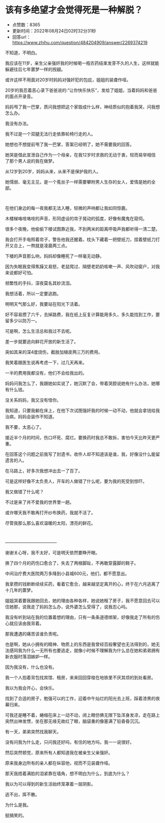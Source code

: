 # 该有多绝望才会觉得死是一种解脱？
- 点赞数：8365
- 更新时间：2022年08月24日02时32分31秒
- 回答url：https://www.zhihu.com/question/484204909/answer/2269374219
<body>
 <p data-pid="dl_vxH-K">不知道，不明白。</p>
 <p data-pid="bQo2gLPs">我应该在11岁，亲生父亲强奸我的时候喝一瓶农药结束发芽不久的人生，这样就能躲避往后七年噩梦一样的觊觎。</p>
 <p data-pid="UhuUDlO-">或许这样不用面对20岁时妈妈对强奸犯的包庇，姐姐的装聋作哑。</p>
 <p data-pid="tCd8sJ2w">20岁的我忍着恶心录下爸爸说的:“让你快乐快乐”，发给了姐姐，当着妈妈和爸爸的面点开录音。</p>
 <p data-pid="EX8kNh9j">妈妈甩了我一巴掌，质问我想把这个家毁成什么样，神经质似的抱着我哭，问我想怎么办。</p>
 <p data-pid="Ee_Y0SvT">我没有办法。</p>
 <p data-pid="QKLqs7zO">我不过是一个双腿无法行走依靠轮椅行走的人。</p>
 <p data-pid="DUy5x2in">她想也不想提前甩了我一巴掌，答案已经明了，她不需要我的回答。</p>
 <p data-pid="aZSCBYX5">她哭是借此宣泄自己作为一个母亲，在我12岁时求救的无动于衷，轻而易举相信了那个男人说的我在做梦。</p>
 <p data-pid="ZTtNahl5">从12岁到20岁，妈妈从来，从来不是保护我的人。</p>
 <p data-pid="_GXHxDqq">她懦弱、毫无主见，是一个菟丝子一样需要攀附男人生存的女人，爱情是她的全部。</p>
 <p class="ztext-empty-paragraph"><br></p>
 <p data-pid="mgs_j7_R">在他们身边的每一夜我都无法入睡，轻微的声响都让我如同惊鹿。</p>
 <p data-pid="6oPTsarn">木楼梯咯吱咯吱的声音，形同虚设的帘子晃动的弧度，好像有魔鬼在窥伺。</p>
 <p data-pid="IZ-9CEJR">很多个夜晚，他偷偷下楼试图靠近我，不到两米的距离呼吸声我都听得一清二楚。</p>
 <p data-pid="zDihiguz">我会打开手电照着帘子，警告他我还醒着。枕头下藏着一把壁纸刀，捏着壁纸刀打开又合上，一熬就是凌晨两三点。</p>
 <p data-pid="h2V_meqN">下楼的声音那么响，妈妈却像睡死了一样毫无动静。</p>
 <p data-pid="e_02xaCX">因为失眠我变得焦躁又易怒，老鼠爬过、隔壁老奶奶咳嗽一声、风吹动窗户，对我来说都好可怕。</p>
 <p data-pid="iJ2uUG08">频繁性的手抖，深夜莫名其妙流泪。</p>
 <p data-pid="le6CD1ax">我想活着，所以一定要逃跑。</p>
 <p data-pid="MrDApYcy">明明天气那么好，我要站在阳光下活着。</p>
 <p data-pid="0aLyshfe">好不容易攒了六千，去掉路费，我在纸上反复计算能用多久，多久能找到工作，要留多少以防万一。</p>
 <p data-pid="gbl0E1nu">可是啊，怎么生活总和我过不去呢。</p>
 <p data-pid="DGYgiuVt">差一步就要逃向鲜花开放的新生活了。</p>
 <p data-pid="GR4-daiu">突如其来的深4度烧伤，截肢加植皮两三万的费用。</p>
 <p data-pid="AmoALVzp">我笑着跟医生说再考虑一下，过几天再来。</p>
 <p data-pid="OlQJclUD">一半的费用我都没有，他们不会给我出的。</p>
 <p data-pid="5mNKlmWY">妈妈问我怎么了，我跟她如实说了，她沉默了会，带着哭腔说她有什么办法，她哪有什么钱。</p>
 <p data-pid="CguX53py">没关系妈妈，我又没有怪你。</p>
 <p data-pid="zPZ60G_b">我知道，只要我躺在床上，在他下次试图强奸我的时候一动不动，他就会拿钱给我治病，妈妈会装作不知道。</p>
 <p data-pid="YZuurk8S">我不要，太恶心了。</p>
 <p data-pid="uaLsJGxD">接近半个月的时间，伤口坏死、腐烂。要换药时我总不敢拆，害怕今天比昨天更严重。</p>
 <p data-pid="yRg_ReVE">在回答这个问题之前我写了封遗书，收件人却不知道该是谁，我，好像没什么能留遗言的人。</p>
 <p data-pid="Fk3jgOik">在马路上，好多次我想冲出去一了百了。</p>
 <p data-pid="nUfBAMn8">可是这样好像不太负责人，开车的人做错了什么呢，要为我的死受到惊吓。</p>
 <p data-pid="bkineoEq">我又做错了什么呢？</p>
 <p data-pid="OBeUFsyW">不过是来了并不爱我的世界里一趟。</p>
 <p data-pid="hTawGB13">或许哪天我不敢再打开纱布换药，我就不活了。</p>
 <p data-pid="moR9DNBD">尽管我那么那么喜欢温暖的太阳，漂亮的鲜花。</p>
 <p class="ztext-empty-paragraph"><br></p>
 <p data-pid="TfGx_4mw">————————————</p>
 <p data-pid="ysxAEEf6">谢谢关心呀，我不太好，可是明天依然要睁开眼。</p>
 <p data-pid="tJ88jWYS">换了四个月的药伤口愈合了，失去了两根脚趾，不再敢穿露脚的鞋子。</p>
 <p data-pid="du3X7CDy">中间治疗费大医院两万多降到小县城600元，他们，都不愿意出。</p>
 <p data-pid="JOXgEe8Q">我拿攒的钱断断续续买药，看着它愈合，越来越坚定离开的心，终于在六月逃离了十几年的噩梦。</p>
 <p data-pid="TPYT_zUd">姐姐哭着要我跟她回去，她的理由各种各样，她说她租了房子，我不愿意回去可以住她那，说我走了妈妈怎么办，说外婆怎么受得了，说我忍心吗。</p>
 <p data-pid="aXUCKaLT">我没有听到站在我的位置着想的理由，只有一条条道德绑架，好像我走了所有的伤心就应该由我背着。</p>
 <p data-pid="BIuD6u-R">那我遭遇的痛苦该谁负责呢。</p>
 <p data-pid="d1t5DOhf">也是啊，她从小拥有的精神、物质上的东西是我曾经百般奢望也无法得到的，她无法感同我为什么一无所有也要逃走，就像小时候不理解我为什么总在她和弟弟拥有新衣服时落泪嫉妒一样。</p>
 <p data-pid="Usd8e6ub">因为我没有，什么也没有。</p>
 <p data-pid="zgx9ejoc">我一个人抱着背包找宾馆、租房，来来回回穿梭在地铁里不厌其烦的到处看房。</p>
 <p data-pid="hT0E1pHp">我以为我会开心，会快乐。</p>
 <p data-pid="Oa5NwTfe">找到了合适的房子，勉强可以的工作，迎着中午灿烂的阳光去上班，踩着漆黑的夜幕归来。</p>
 <p data-pid="ACDaIrkY">可我还是睡不着，蜷缩在床上一动不动，闭上眼仿佛无限下坠浑身发凉，走在路上突然出神发愣，坐在那无缘无故红了眼，脑袋重的像塞满了铅昏昏沉沉。</p>
 <p data-pid="9q2bVEtm">有一天，弟弟突然找我聊天。</p>
 <p data-pid="L7z4ry9c">没有问我为什么走，只问我还好吗，有住的地方吗，我一一说很好。</p>
 <p data-pid="bClGKXs3">然后突然顿觉，原来所有人都知道我在被亲生父亲强奸。</p>
 <p data-pid="8F3JVWNS">原来我身边所有的亲人都在纵容他，视而不见装聋作哑。</p>
 <p data-pid="C_sreNES">那天我捂着满脸的泪紧靠在墙角，想不明白为什么，到底为什么？</p>
 <p data-pid="h1vVYIfb">我以为可以得到的新生活始终笼罩着一层阴影。</p>
 <p data-pid="xW6JSIbA">逃不出，挥不散。</p>
 <p data-pid="_WO1LTZU">为什么是我。</p>
 <p data-pid="HMzBuHrX">挺搞笑的。</p>
 <p></p>
 <p></p>
</body>